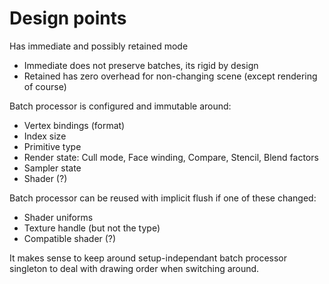 # Design points

Has immediate and possibly retained mode

  - Immediate does not preserve batches, its rigid by design
  - Retained has zero overhead for non-changing scene (except rendering of course)

Batch processor is configured and immutable around:

  - Vertex bindings (format)
  - Index size
  - Primitive type
  - Render state: Cull mode, Face winding, Compare, Stencil, Blend factors
  - Sampler state
  - Shader (?)

Batch processor can be reused with implicit flush if one of these changed:

 - Shader uniforms
 - Texture handle (but not the type)
 - Compatible shader (?)

It makes sense to keep around setup-independant batch processor singleton to
deal with drawing order when switching around.